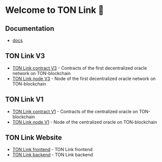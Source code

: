 # Welcome to TON Link 👋 

## Documentation
* [docs](https://github.com/ton-link/docs)

## TON Link V3
* [TON Link contract V3](https://github.com/ton-link/ton-link-contract-v3) - Contracts of the first decentralized oracle network on TON-blockchain
* [TON Link node V3](https://github.com/ton-link/ton-link-node-v3) - Node of the first decentralized oracle network on TON-blockchain

## TON Link V1
* [TON Link contract V1](https://github.com/ton-link/ton-link-contract-v1) - Contracts of the centralized oracle on TON-blockchain
* [TON Link node V1](https://github.com/ton-link/ton-link-node-v1) - Node of the centralized oracle on TON-blockchain

## TON Link Website
* [TON Link frontend](https://github.com/ton-link/ton-link-web) - TON Link frontend
* [TON Link backend](https://github.com/ton-link/ton-link-backend) - TON Link backend
